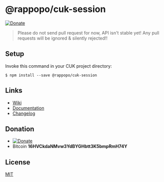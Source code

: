 # @rappopo/cuk-session

[![Donate](https://img.shields.io/badge/Donate-PayPal-green.svg)](https://paypal.me/ardhilukianto)

> Please do not send pull request for now, API isn't stable yet! Any pull requests will be ignored & silently rejected!!

## Setup

Invoke this command in your CUK project directory:

```
$ npm install --save @rappopo/cuk-session
```


## Links

* [Wiki](https://github.com/rappopo/cuk-util/wiki)
* [Documentation](https://docs.rappopo.com/cuk/)
* [Changelog](CHANGELOG.md)

## Donation
* [![Donate](https://img.shields.io/badge/Donate-PayPal-green.svg)](https://paypal.me/ardhilukianto)
* Bitcoin **16HVCkdaNMvw3YdBYGHbtt3K5bmpRmH74Y**

## License

[MIT](LICENSE.md)

